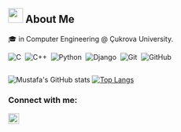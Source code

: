 <h2><img src = "https://media.giphy.com/media/iY8CRBdQXODJSCERIr/giphy.gif" width = 30px> About Me</h2>

🎓   in Computer Engineering @ Çukrova University.


![C](https://img.shields.io/badge/-C-05122A?style=flat&logo=C&logoColor=A8B9CC)&nbsp;
![C++](https://img.shields.io/badge/-C++-05122A?style=flat&logo=C%2B%2B&logoColor=00599C)&nbsp;
![Python](https://img.shields.io/badge/-Python-05122A?style=flat&logo=python)&nbsp;
![Django](https://img.shields.io/badge/-Django-05122A?style=flat&logo=django&logoColor=092E20)&nbsp;
![Git](https://img.shields.io/badge/-Git-05122A?style=flat&logo=git)&nbsp;
![GitHub](https://img.shields.io/badge/-GitHub-05122A?style=flat&logo=github)&nbsp;



<h2></h2>

![Mustafa's GitHub stats](https://github-readme-stats.vercel.app/api?username=MustafaGulsoy&hide=contribs,prs)
[![Top Langs](https://github-readme-stats.vercel.app/api/top-langs/?username=MustafaGulsoy&langs_count=6&layout=compact)](https://github.com/anuraghazra/github-readme-stats)

### Connect with me:

[<img align="left" alt="codeSTACKr | LinkedIn" width="22px" src="https://cdn.jsdelivr.net/npm/simple-icons@v3/icons/linkedin.svg" />][linkedin]

[linkedin]:
LYFHAQ
